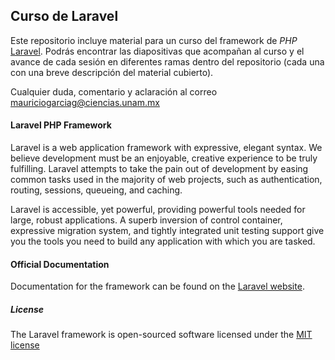 ## Curso de Laravel

Este repositorio incluye material para un curso del framework de *PHP* [Laravel](http://laravel.com).
Podrás encontrar las diapositivas que acompañan al curso y el avance de cada sesión en diferentes ramas
dentro del repositorio (cada una con una breve descripción del material cubierto).

Cualquier duda, comentario y aclaración al correo mauriciogarciag@ciencias.unam.mx

#### Laravel PHP Framework

Laravel is a web application framework with expressive, elegant syntax. We believe development must be an enjoyable, creative experience to be truly fulfilling. Laravel attempts to take the pain out of development by easing common tasks used in the majority of web projects, such as authentication, routing, sessions, queueing, and caching.

Laravel is accessible, yet powerful, providing powerful tools needed for large, robust applications. A superb inversion of control container, expressive migration system, and tightly integrated unit testing support give you the tools you need to build any application with which you are tasked.

#### Official Documentation

Documentation for the framework can be found on the [Laravel website](http://laravel.com/docs).

##### License

The Laravel framework is open-sourced software licensed under the [MIT license](http://opensource.org/licenses/MIT)
